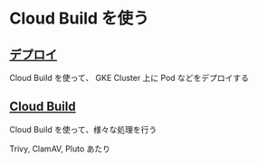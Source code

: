 # Cloud Build を使う

## [デプロイ](./deploy/)

Cloud Build を使って、 GKE Cluster 上に Pod などをデプロイする

## [Cloud Build](https://github.com/iganari/package-gcp/tree/main/builds)

Cloud Build を使って、様々な処理を行う

Trivy, ClamAV, Pluto あたり
